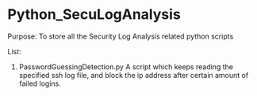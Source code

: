 # Python_SecuLogAnalysis

Purpose: To store all the Security Log Analysis related python scripts


List:
  1. PasswordGuessingDetection.py
    A script which keeps reading the specified ssh log file, and block the ip address after certain amount of failed logins.

